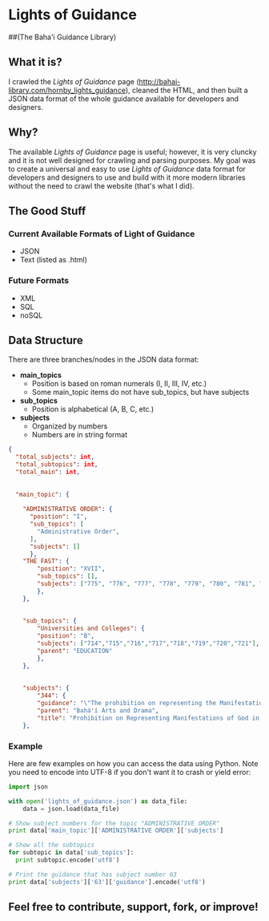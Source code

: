 # Lights of Guidance 
##(The Baha'i Guidance Library)

## What it is?
I crawled the  *Lights of Guidance* page (http://bahai-library.com/hornby_lights_guidance), cleaned the HTML, and then built a JSON data format of the whole guidance available for developers and designers.

## Why?
The available *Lights of Guidance* page is useful; however, it is very cluncky and it is not well designed for crawling and parsing purposes. My goal was to create a universal and easy to use *Lights of Guidance* data format for developers and designers to use and build with it more modern libraries without the need to crawl the website (that's what I did).

## The Good Stuff

### Current Available Formats of Light of Guidance
* JSON
* Text (listed as .html)

### Future Formats
* XML
* SQL
* noSQL

## Data Structure

There are three branches/nodes in the JSON data format:
* **main_topics**
    * Position is based on roman numerals (I, II, III, IV, etc.)
    * Some main_topic items do not have sub_topics, but have subjects
* **sub_topics**
    * Position is alphabetical (A, B, C, etc.)
* **subjects**
    * Organized by numbers
    * Numbers are in string format

```JSON
{
  "total_subjects": int, 
  "total_subtopics": int, 
  "total_main": int, 
  
  
  "main_topic": {
    
    "ADMINISTRATIVE ORDER": {
      "position": "I", 
      "sub_topics": [
        "Administrative Order",
      ],
      "subjects": []
      },
    "THE FAST": {
        "position": "XVII", 
        "sub_topics": [], 
        "subjects": ["775", "776", "777", "778", "779", "780", "781", "782", "783", "784"]
        },
    },
    
    
    "sub_topics": {
        "Universities and Colleges": {
        "position": "B",
        "subjects": ["714","715","716","717","718","719","720","721"],
        "parent": "EDUCATION"
        },
    },
    
    
    "subjects": {
        "344": {
        "guidance": "\"The prohibition on representing the Manifestation of God in paintings and drawings or in dramatic presentations applies to all the Manifestations of God. There are, of course, great and wonderful works of art of past Dispensations, many of which portrayed the Manifestations of God in a spirit of reverence and love. In this Dispensation however the greater maturity of mankind and the greater awareness of the relationship between the Supreme Manifestation and His servants enable us to realize the impossibility of representing, in any human form, whether pictorially, in sculpture or in dramatic representation, the Person of God's Manifestations. In stating the Bahá'í prohibition, the beloved Guardian pointed out this impossibility.\"\n(From a letter written on behalf of the Universal House of Justice to an individual believer, March 9, 1977)\n",
        "parent": "Bahá'í Arts and Drama",
        "title": "Prohibition on Representing Manifestations of God in Paintings or Drawings Applies to All Manifestations"
    },
```

### Example

Here are few examples on how you can access the data using Python. Note you need to encode into UTF-8 if you don't want it to crash or yield error:



```python
import json

with open('lights_of_guidance.json') as data_file:    
    data = json.load(data_file)

# Show subject numbers for the topic "ADMINISTRATIVE ORDER" 
print data['main_topic']['ADMINISTRATIVE ORDER']['subjects']

# Show all the subtopics
for subtopic in data['sub_topics']:
  print subtopic.encode('utf8')

# Print the guidance that has subject number 63
print data['subjects']['63']['guidance'].encode('utf8')
```

## Feel free to contribute, support, fork, or improve!